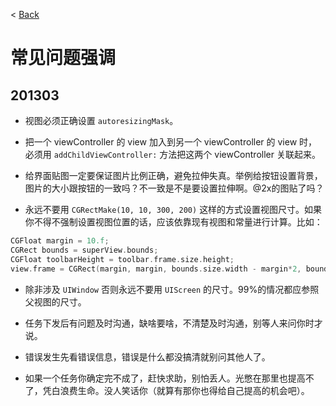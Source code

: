 < [Back](README.md)

常见问题强调
========

201303
-----
* 视图必须正确设置 `autoresizingMask`。

* 把一个 viewController 的 view 加入到另一个 viewController 的 view 时，必须用 `addChildViewController:` 方法把这两个 viewController 关联起来。

* 给界面贴图一定要保证图片比例正确，避免拉伸失真。举例给按钮设置背景，图片的大小跟按钮的一致吗？不一致是不是要设置拉伸啊。@2x的图贴了吗？

* 永远不要用 `CGRectMake(10, 10, 300, 200)` 这样的方式设置视图尺寸。如果你不得不强制设置视图位置的话，应该依靠现有视图和常量进行计算。比如：

```Objective-C
CGFloat margin = 10.f;
CGRect bounds = superView.bounds;
CGFloat toolbarHeight = toolbar.frame.size.height;
view.frame = CGRect(margin, margin, bounds.size.width - margin*2, bounds.size.height - margin*2 - toolbarHeight);
```

* 除非涉及 `UIWindow` 否则永远不要用 `UIScreen` 的尺寸。99%的情况都应参照父视图的尺寸。

* 任务下发后有问题及时沟通，缺啥要啥，不清楚及时沟通，别等人来问你时才说。

* 错误发生先看错误信息，错误是什么都没搞清就别问其他人了。

* 如果一个任务你确定完不成了，赶快求助，别怕丢人。光憋在那里也提高不了，凭白浪费生命。没人笑话你（就算有那你也得给自己提高的机会吧）。
